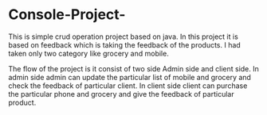 # Console-Project-

This is simple crud operation project based on java. In this project it is based on feedback which is taking the feedback of the products. I had taken only two category like grocery and mobile. 

The flow of the project is it consist of two side Admin side and client side. In admin side admin can update the particular list of mobile and grocery and check the feedback of particular client. In client side client can purchase the particular phone and grocery and give the feedback of particular product.  
